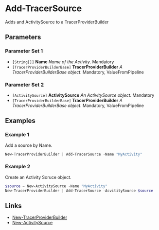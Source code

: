 # Add-TracerSource


Adds and ActivitySource to a TracerProviderBuilder
## Parameters


### Parameter Set 1


- `[String[]]` **Name** _Name of the Activity_.  Mandatory
- `[TracerProviderBuilderBase]` **TracerProviderBuilder** _A TracerProviderBuilderBase object_.  Mandatory, ValueFromPipeline


### Parameter Set 2


- `[ActivitySource]` **ActivitySource** _An ActivitySource object_.  Mandatory
- `[TracerProviderBuilderBase]` **TracerProviderBuilder** _A TracerProviderBuilderBase object_.  Mandatory, ValueFromPipeline


## Examples


### Example 1


Add a source by Name.


```powershell
New-TracerProviderBuilder | Add-TracerSource -Name "MyActivity"
```


### Example 2


Create an Activity Soruce object.


```powershell
$source = New-ActivitySource -Name "MyActivity"
New-TracerProviderBuilder | Add-TracerSource -AcvititySource $source
```


## Links


- [New-TracerProviderBuilder](New-TracerProviderBuilder.md)
- [New-ActivitySource](New-ActivitySource.md)
